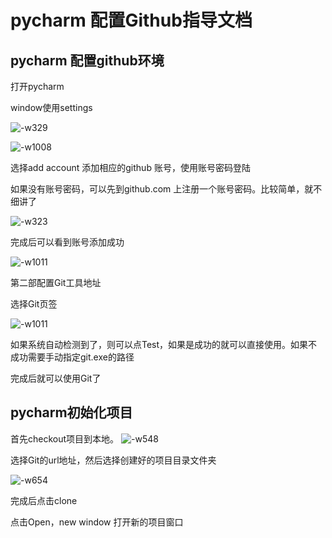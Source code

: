 # pycharm 配置Github指导文档

## pycharm 配置github环境

打开pycharm

window使用settings

![-w329](ossp.pengjunjie.com/mweb/15523260238384.jpg)

![-w1008](ossp.pengjunjie.com/mweb/15523260751980.jpg)

选择add account 添加相应的github 账号，使用账号密码登陆

如果没有账号密码，可以先到github.com 上注册一个账号密码。比较简单，就不细讲了

![-w323](ossp.pengjunjie.com/mweb/15523261336438.jpg)

完成后可以看到账号添加成功

![-w1011](ossp.pengjunjie.com/mweb/15523261991644.jpg)


第二部配置Git工具地址

选择Git页签

![-w1011](ossp.pengjunjie.com/mweb/15523262345952.jpg)

如果系统自动检测到了，则可以点Test，如果是成功的就可以直接使用。如果不成功需要手动指定git.exe的路径

完成后就可以使用Git了


## pycharm初始化项目

首先checkout项目到本地。
![-w548](ossp.pengjunjie.com/mweb/15523264224271.jpg)

选择Git的url地址，然后选择创建好的项目目录文件夹

![-w654](ossp.pengjunjie.com/mweb/15523265152262.jpg)

完成后点击clone

点击Open，new window 打开新的项目窗口
